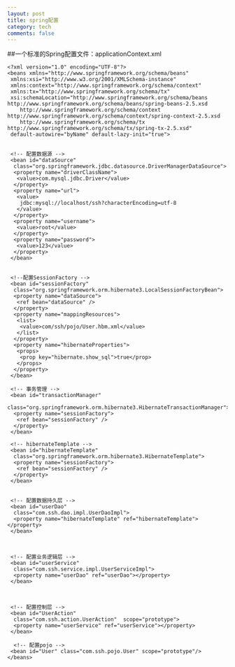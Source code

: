 ```yaml
---
layout: post
title: spring配置
category: tech
comments: false
---
```

##一个标准的Spring配置文件：applicationContext.xml


	<?xml version="1.0" encoding="UTF-8"?>
	<beans xmlns="http://www.springframework.org/schema/beans"
	 xmlns:xsi="http://www.w3.org/2001/XMLSchema-instance"
	 xmlns:context="http://www.springframework.org/schema/context"
	 xmlns:tx="http://www.springframework.org/schema/tx"
	 xsi:schemaLocation="http://www.springframework.org/schema/beans http://www.springframework.org/schema/beans/spring-beans-2.5.xsd
	    http://www.springframework.org/schema/context http://www.springframework.org/schema/context/spring-context-2.5.xsd
	    http://www.springframework.org/schema/tx http://www.springframework.org/schema/tx/spring-tx-2.5.xsd"
	 default-autowire="byName" default-lazy-init="true">
	
	
	 <!-- 配置数据源 -->
	 <bean id="dataSource"
	  class="org.springframework.jdbc.datasource.DriverManagerDataSource">
	  <property name="driverClassName">
	   <value>com.mysql.jdbc.Driver</value>
	  </property>
	  <property name="url">
	   <value>
	    jdbc:mysql://localhost/ssh?characterEncoding=utf-8
	   </value>
	  </property>
	  <property name="username">
	   <value>root</value>
	  </property>
	  <property name="password">
	   <value>123</value>
	  </property>
	 </bean>
	
	
	 <!--配置SessionFactory -->
	 <bean id="sessionFactory"
	  class="org.springframework.orm.hibernate3.LocalSessionFactoryBean">
	  <property name="dataSource">
	   <ref bean="dataSource" />
	  </property>
	  <property name="mappingResources">
	   <list>
	    <value>com/ssh/pojo/User.hbm.xml</value>
	   </list>
	  </property>
	  <property name="hibernateProperties">
	   <props>
	    <prop key="hibernate.show_sql">true</prop>
	   </props>
	  </property>
	 </bean>
	 
	 <!-- 事务管理 -->
	 <bean id="transactionManager"
	  class="org.springframework.orm.hibernate3.HibernateTransactionManager">
	  <property name="sessionFactory">
	   <ref bean="sessionFactory" />
	  </property>
	 </bean>
	 
	 <!-- hibernateTemplate -->
	 <bean id="hibernateTemplate"
	  class="org.springframework.orm.hibernate3.HibernateTemplate">
	  <property name="sessionFactory">
	   <ref bean="sessionFactory" />
	  </property>
	 </bean>
	
	
	 <!-- 配置数据持久层 -->
	 <bean id="userDao"
	  class="com.ssh.dao.impl.UserDaoImpl">
	  <property name="hibernateTemplate" ref="hibernateTemplate"></property>
	 </bean>
	 
	
	
	 <!-- 配置业务逻辑层 -->
	 <bean id="userService"
	  class="com.ssh.service.impl.UserServiceImpl">
	  <property name="userDao" ref="userDao"></property>
	 </bean>
	 
	
	
	 <!-- 配置控制层 -->
	 <bean id="UserAction"
	  class="com.ssh.action.UserAction"  scope="prototype">
	  <property name="userService" ref="userService"></property>
	 </bean>

	  <!-- 配置pojo -->
	 <bean id="User" class="com.ssh.pojo.User" scope="prototype"/>
	</beans>
